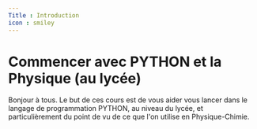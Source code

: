 ```yaml
---
Title : Introduction 
icon : smiley
---
```


# Commencer avec PYTHON et la Physique (au lycée)

Bonjour à tous. Le but de ces cours est de vous aider vous lancer dans le langage de programmation PYTHON, au niveau du lycée, et particulièrement du point de vu de ce que l'on utilise en Physique-Chimie. 

